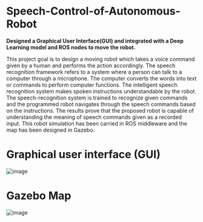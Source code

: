 # Speech-Control-of-Autonomous-Robot
**Designed a Graphical User Interface(GUI) and integrated with a Deep Learning model and ROS nodes to move the robot.**

This project goal is to design a moving robot which takes a voice command given by a human and performs the action accordingly. The speech recognition framework refers to a system where a person can talk to a computer through a microphone. The computer converts the words into text or commands to perform computer functions. The intelligent speech recognition system makes spoken instructions understandable by the robot. The speech-recognition system is trained to recognize given commands and the programmed robot navigates through the speech commands based on the instructions. The results prove that the proposed robot is capable of understanding the meaning of speech commands given as a recorded input. This robot simulation has been carried in ROS middleware and the map has been designed in Gazebo.

# Graphical user interface (GUI)

![image](https://user-images.githubusercontent.com/84661500/120316612-e75b1880-c2dd-11eb-9f79-631fb7335ac9.png)

# Gazebo Map

![image](https://user-images.githubusercontent.com/84661500/120316812-1d000180-c2de-11eb-92d3-da54c5d2df77.png)

